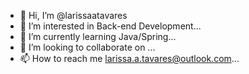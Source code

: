 - 👋 Hi, I’m @larissaatavares
- 👀 I’m interested in Back-end Development...
- 🌱 I’m currently learning Java/Spring...
- 💞️ I’m looking to collaborate on ...
- 📫 How to reach me larissa.a.tavares@outlook.com...

<!---
larissaatavares/larissaatavares is a ✨ special ✨ repository because its `README.md` (this file) appears on your GitHub profile.
You can click the Preview link to take a look at your changes.
--->
